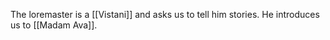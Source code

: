The loremaster is a [[Vistani]] and asks us to tell him stories. He introduces us to [[Madam Ava]]. 